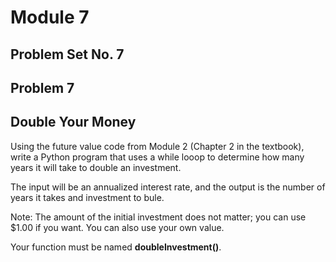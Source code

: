 # Module 7
## Problem Set No. 7
## Problem 7

## Double Your Money

Using the future value code from  Module 2 (Chapter 2 in the textbook), write a Python program that uses a while looop
to determine how many years it will take to double an investment.

The input will be an annualized interest rate, and the output is the number of years it takes and investment to bule.

Note: The amount of the initial investment does not matter; you can use $1.00 if you want. You can also use your own value.

Your function must be named **doubleInvestment()**.